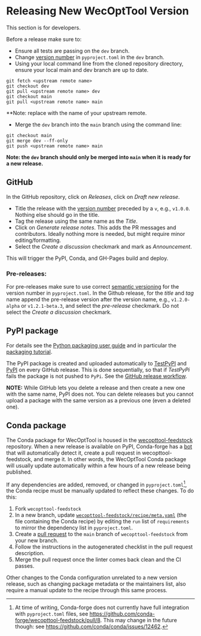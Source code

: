 # Releasing New WecOptTool Version
This section is for developers.

Before a release make sure to:

* Ensure all tests are passing on the `dev` branch.
* Change [version number](https://semver.org/) in `pyproject.toml` in the `dev` branch.
* Using your local command line from the cloned repository directory, ensure your local main and dev branch are up to date.
```
git fetch <upstream remote name>
git checkout dev
git pull <upstream remote name> dev
git checkout main
git pull <upstream remote name> main
```
**Note: replace <upstream remote name> with the name of your upstream remote.
* Merge the `dev` branch into the `main` branch using the command line:
```
git checkout main
git merge dev --ff-only
git push <upstream remote name> main
```
**Note: the `dev` branch should only be merged into `main` when it is ready for a new release.**

## GitHub
In the GitHub repository, click on *Releases*, click on *Draft new release*.

* Title the release with the [version number](https://semver.org/) preceded by a `v`, e.g., `v1.0.0`. Nothing else should go in the title.
* Tag the release using the same name as the *Title*.
* Click on *Generate release notes*. This adds the PR messages and contributors. Ideally nothing more is needed, but might require minor editing/formatting.
* Select the *Create a discussion* checkmark and mark as *Announcement*.

This will trigger the PyPI, Conda, and GH-Pages build and deploy.

### Pre-releases:
For pre-releases make sure to use correct [semantic versioning](https://semver.org/) for the version number in `pyproject.toml`.
In the Github release, for the *title* and *tag* name append the pre-release version after the version name, e.g., `v1.2.0-alpha` or `v1.2.1-beta.3`, and select the *pre-release* checkmark. Do not select the *Create a discussion* checkmark.

## PyPI package
For details see the [Python packaging user guide](https://packaging.python.org/en/latest/) and in particular the [packaging tutorial](https://packaging.python.org/en/latest/tutorials/packaging-projects/).

The PyPI package is created and uploaded automatically to [TestPyPI](https://test.pypi.org/) and [PyPI](https://pypi.org/) on every GitHub release.
This is done sequentially, so that if *TestPyPi* fails the package is not pushed to `PyPi`.
See the [GitHub release workflow](https://github.com/sandialabs/WecOptTool/blob/main/.github/workflows/release.yml).

**NOTE:** While GitHub lets you delete a release and then create a new one with the same name, PyPI does not. You can delete releases but you cannot upload a package with the same version as a previous one (even a deleted one).

## Conda package
The Conda package for WecOptTool is housed in the [wecopttool-feedstock](https://github.com/conda-forge/wecopttool-feedstock) repository.
When a new release is available on PyPI, Conda-forge has a [bot](https://github.com/regro/autotick-bot) that will automatically detect it, create a pull request in wecopttool-feedstock, and merge it.
In other words, the WecOptTool Conda package will usually update automatically within a few hours of a new release being published.

If any dependencies are added, removed, or changed in `pyproject.toml`[^1], the Conda recipe must be manually updated to reflect these changes.
To do this:

1. Fork `wecopttool-feedstock`
2. In a new branch, update [`wecopttool-feedstock/recipe/meta.yaml`](https://github.com/conda-forge/wecopttool-feedstock/blob/main/recipe/meta.yaml) (the file containing the Conda recipe) by editing the `run` list of `requirements` to mirror the dependency list in `pyproject.toml`.
3. Create a [pull request](https://github.com/conda-forge/wecopttool-feedstock/pulls) to the `main` branch of `wecopttool-feedstock` from your new branch.
4. Follow the instructions in the autogenerated checklist in the pull request description.
5. Merge the pull request once the linter comes back clean and the CI passes.

Other changes to the Conda configuration unrelated to a new version release, such as changing package metadata or the maintainers list, also require a manual update to the recipe through this same process.

[^1]: At time of writing, Conda-forge does not currently have full integration with `pyproject.toml` files, see https://github.com/conda-forge/wecopttool-feedstock/pull/8.
This may change in the future though: see https://github.com/conda/conda/issues/12462.
